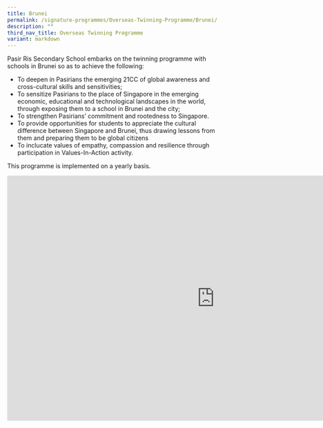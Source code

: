 ```yaml
---
title: Brunei
permalink: /signature-programmes/Overseas-Twinning-Programme/Brunei/
description: ""
third_nav_title: Overseas Twinning Programme
variant: markdown
---
```

Pasir Ris Secondary School embarks on the twinning programme with schools in Brunei so as to achieve the following:  
  

*   To deepen in Pasirians the emerging 21CC of global awareness and cross-cultural skills and sensitivities;
 *   To sensitize Pasirians to the place of Singapore in the emerging economic, educational and technological landscapes in the world, through exposing them to a school in Brunei and the city;
 *   To strengthen Pasirians’ commitment and rootedness to Singapore.
 *   To provide opportunities for students to appreciate the cultural difference between Singapore and Brunei, thus drawing lessons from them and preparing them to be global citizens
 *   To inclucate values of empathy, compassion and resilience through participation in Values-In-Action activity.&nbsp;

This programme is implemented on a yearly basis.

<iframe allowfullscreen="true" height="569" width="960" frameborder="0" src="https://docs.google.com/presentation/d/e/2PACX-1vTKwlbNHWDxudIty8zxUULJ7CdTSrUHrLw_brBni9t4natU0CrpDPtY-yLJebpwWGpWNoGnyyuNJVqD/embed?start=true&amp;loop=true&amp;delayms=3000"></iframe>

